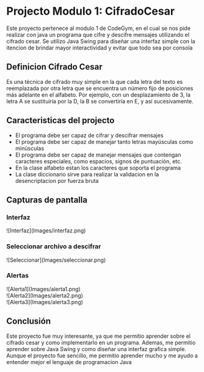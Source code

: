 <h1>Projecto Modulo 1: CifradoCesar</h1>
<p>Este proyecto pertenece al modulo 1 de CodeGym, en el cual se nos pide realizar con java un programa que cifre y descifre mensajes utilizando el cifrado cesar. Se utilizo Java Swing para diseñar una interfaz simple con la itencion de brindar mayor interactividad y evitar que todo sea por consola</p>
<h2>Definicion Cifrado Cesar</h2>
<p>Es una técnica de cifrado muy simple en la que cada letra del texto es reemplazada por otra letra que se encuentra un número fijo de posiciones más adelante en el alfabeto. Por ejemplo, con un desplazamiento de 3, la letra A se sustituiría por la D, la B se convertiría en E, y así sucesivamente.</p>
<h2>Caracteristicas del projecto</h2>
<ul>
    <li>El programa debe ser capaz de cifrar y descifrar mensajes</li>
    <li>El programa debe ser capaz de manejar tanto letras mayúsculas como minúsculas</li>
    <li>El programa debe ser capaz de manejar mensajes que contengan caracteres especiales, como espacios, signos de puntuación, etc.</li>
    <li>En la clase alfabeto estan los caracteres que soporta el programa</li>
    <li>La clase diccionario sirve para realizar la validacion en la desencriptacion por fuerza bruta</li>
</ul>

<h2>Capturas de pantalla</h2>
<h3>Interfaz</h3>
![Interfaz](Images/interfaz.png)
<h3>Seleccionar archivo a descifrar</h3>
![Seleccionar](Images/seleccionar.png)
<h3>Alertas</h3>
![Alerta1](Images/alerta1.png)
<br>
![Alerta2](Images/alerta2.png)
<br>
![Alerta3](Images/alerta3.png)

<h2>Conclusión</h2>
<p>Este proyecto fue muy interesante, ya que me permitio aprender sobre el cifrado cesar y como implementarlo en un programa. Ademas, me permitio aprender sobre Java Swing y como diseñar una interfaz grafica simple. Aunque el proyecto fue sencillo, me permitio aprender mucho y me ayudo a entender mejor el lenguaje de programacion Java</p>

